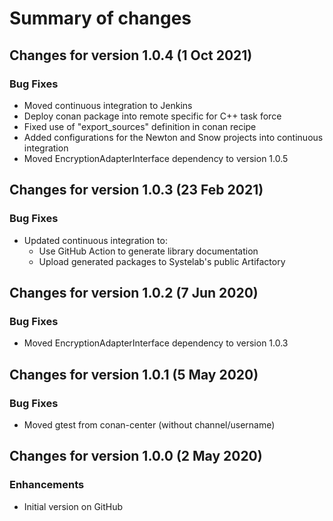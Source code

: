 # Summary of changes

## Changes for version 1.0.4 (1 Oct 2021)

### Bug Fixes

- Moved continuous integration to Jenkins
- Deploy conan package into remote specific for C++ task force
- Fixed use of "export_sources" definition in conan recipe
- Added configurations for the Newton and Snow projects into continuous integration
- Moved EncryptionAdapterInterface dependency to version 1.0.5


## Changes for version 1.0.3 (23 Feb 2021)

### Bug Fixes

- Updated continuous integration to:
  - Use GitHub Action to generate library documentation
  - Upload generated packages to Systelab's public Artifactory


## Changes for version 1.0.2 (7 Jun 2020)

### Bug Fixes

- Moved EncryptionAdapterInterface dependency to version 1.0.3


## Changes for version 1.0.1 (5 May 2020)

### Bug Fixes

- Moved gtest from conan-center (without channel/username)


## Changes for version 1.0.0 (2 May 2020)

### Enhancements

- Initial version on GitHub


